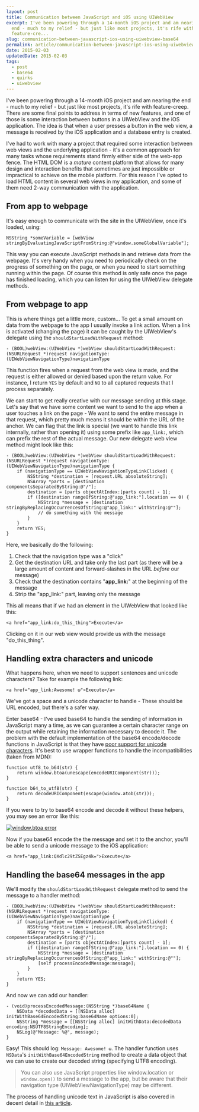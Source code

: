 ```yaml
---
layout: post
title: Communication between JavaScript and iOS using UIWebView
excerpt: I've been powering through a 14-month iOS project and am nearing the
  end - much to my relief - but just like most projects, it's rife with
  feature-cre...
slug: communication-between-javascript-ios-using-uiwebview-base64
permalink: article/communication-between-javascript-ios-using-uiwebview-base64/index.html
date: 2015-02-03
updatedDate: 2015-02-03
tags:
  - post
  - base64
  - quirks
  - uiwebview
---
```


I've been powering through a 14-month iOS project and am nearing the end - much to my relief - but just like most projects, it's rife with feature-creep. There are some final points to address in terms of new features, and one of those is some interaction between buttons in a UIWebView and the iOS application. The idea is that when a user presses a button in the web view, a message is received by the iOS application and a database entry is created.

I've had to work with many a project that required some interaction between web views and the underlying application - it's a common approach for many tasks whose requirements stand firmly either side of the web-app fence. The HTML DOM is a _mature_ content platform that allows for many design and interaction benefits that sometimes are just impossible or impractical to achieve on the mobile platform. For this reason I've opted to load HTML content in several web views in my application, and some of them need 2-way communication with the application.

## From app to webpage

It's easy enough to communicate with the site in the UIWebView, once it's loaded, using:

```
NSString *someVariable = [webView stringByEvaluatingJavaScriptFromString:@"window.someGlobalVariable"];
```

This way you can execute JavaScript methods in and retrieve data from the webpage. It's very handy when you need to periodically check on the progress of something on the page, or when you need to start something running within the page. Of course this method is only safe once the page has finished loading, which you can listen for using the UIWebView delegate methods.

## From webpage to app

This is where things get a little more, custom... To get a small amount on data from the webpage to the app I usually invoke a link action. When a link is activated (changing the page) it can be caught by the UIWebView's delegate using the `shouldStartLoadWithRequest` method:

```
- (BOOL)webView:(UIWebView *)webView shouldStartLoadWithRequest:(NSURLRequest *)request navigationType:(UIWebViewNavigationType)navigationType
```

This function fires when a request from the web view is made, and the request is either allowed or denied based upon the return value. For instance, I return `YES` by default and `NO` to all captured requests that I process separately.

We can start to get really creative with our message sending at this stage. Let's say that we have some content we want to send to the app when a user touches a link on the page - We want to send the entire message in that request, which pretty much means it should be within the URL of the anchor. We can flag that the link is special (we want to handle this link internally, rather than opening it) using some prefix like `app_link:`, which can prefix the rest of the actual message. Our new delegate web view method might look like this:

```
- (BOOL)webView:(UIWebView *)webView shouldStartLoadWithRequest:(NSURLRequest *)request navigationType:(UIWebViewNavigationType)navigationType {
    if (navigationType == UIWebViewNavigationTypeLinkClicked) {
        NSString *destination = [request.URL absoluteString];
        NSArray *parts = [destination componentsSeparatedByString:@"/"];
        destination = [parts objectAtIndex:[parts count] - 1];
        if ([destination rangeOfString:@"app_link:"].location == 0) {
            NSString *message = [destination stringByReplacingOccurrencesOfString:@"app_link:" withString:@""];
            // do something with the message
        }
    }
    return YES;
}
```

Here, we basically do the following:

1.  Check that the navigation type was a "click"
2.  Get the destination URL and take only the last part (as there will be a large amount of content and forward-slashes in the URL _before_ our message)
3.  Check that the destination contains "**app_link:**" at the beginning of the message
4.  Strip the "app_link:" part, leaving only the message

This all means that if we had an element in the UIWebView that looked like this:

```
<a href="app_link:do_this_thing">Execute</a>
```

Clicking on it in our web view would provide us with the message "do_this_thing".

## Handling extra characters and unicode

What happens here, when we need to support sentences and unicode characters? Take for example the following link:

```
<a href="app_link:Awesome! ω">Execute</a>
```

We've got a space and a unicode character to handle - These should be URL encoded, but there's a safer way.

Enter base64 - I've used base64 to handle the sending of information in JavaScript many a time, as we can guarantee a certain character range on the output while retaining the information necessary to decode it. The problem with the default implementation of the base64 encode/decode functions in JavaScript is that they have [poor support for unicode characters](https://developer.mozilla.org/en-US/docs/Web/API/WindowBase64.btoa#Unicode_Strings). It's best to use wrapper functions to handle the incompatibilities (taken from MDN):

```
function utf8_to_b64(str) {
    return window.btoa(unescape(encodeURIComponent(str)));
}

function b64_to_utf8(str) {
    return decodeURIComponent(escape(window.atob(str)));
}
```

If you were to try to base64 encode and decode it without these helpers, you may see an error like this:

[![window.btoa error](http://perrymitchell.net/wp-content/uploads/2015/02/btoa_error.png)](http://perrymitchell.net/wp-content/uploads/2015/02/btoa_error.png)

Now if you base64 encode the the message and set it to the anchor, you'll be able to send a unicode message to the iOS application:

```
<a href="app_link:QXdlc29tZSEgz4k=">Execute</a>
```

## Handling the base64 messages in the app

We'll modify the `shouldStartLoadWithRequest` delegate method to send the message to a handler method:

```
- (BOOL)webView:(UIWebView *)webView shouldStartLoadWithRequest:(NSURLRequest *)request navigationType:(UIWebViewNavigationType)navigationType {
    if (navigationType == UIWebViewNavigationTypeLinkClicked) {
        NSString *destination = [request.URL absoluteString];
        NSArray *parts = [destination componentsSeparatedByString:@"/"];
        destination = [parts objectAtIndex:[parts count] - 1];
        if ([destination rangeOfString:@"app_link:"].location == 0) {
            NSString *message = [destination stringByReplacingOccurrencesOfString:@"app_link:" withString:@""];
            [self processEncodedMessage:message];
        }
    }
    return YES;
}
```

And now we can add our handler:

```
- (void)processEncodedMessage:(NSString *)base64Name {
    NSData *decodedData = [[NSData alloc] initWithBase64EncodedString:base64Name options:0];
    NSString *message = [[NSString alloc] initWithData:decodedData encoding:NSUTF8StringEncoding];
    NSLog(@"Message: %@", message);
}
```

Easy! This should log: `Message: Awesome! ω`. The handler function uses `NSData`'s `initWithBase64EncodedString` method to create a data object that we can use to create our decoded string (specifying UTF8 encoding).

> You can also use JavaScript properties like window.location or `window.open()` to send a message to the app, but be aware that their navigation type (UIWebViewNavigationType) may be different.

The process of handling unicode text in JavaScript is also covered in decent detail in [this article](http://monsur.hossa.in/2012/07/20/utf-8-in-javascript.html).